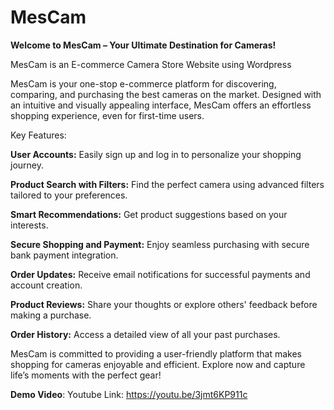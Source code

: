 # MesCam
**Welcome to MesCam – Your Ultimate Destination for Cameras!**

MesCam is an E-commerce Camera Store Website using Wordpress 


MesCam is your one-stop e-commerce platform for discovering, comparing, and purchasing the best cameras on the market. Designed with an intuitive and visually appealing interface, MesCam offers an effortless shopping experience, even for first-time users.

Key Features:

**User Accounts:** Easily sign up and log in to personalize your shopping journey.

**Product Search with Filters:** Find the perfect camera using advanced filters tailored to your preferences.

**Smart Recommendations:** Get product suggestions based on your interests.

**Secure Shopping and Payment:** Enjoy seamless purchasing with secure bank payment integration.

**Order Updates:** Receive email notifications for successful payments and account creation.

**Product Reviews:** Share your thoughts or explore others' feedback before making a purchase.

**Order History:** Access a detailed view of all your past purchases.

MesCam is committed to providing a user-friendly platform that makes shopping for cameras enjoyable and efficient. Explore now and capture life’s moments with the perfect gear!

**Demo Video**: 
Youtube Link: https://youtu.be/3jmt6KP911c
